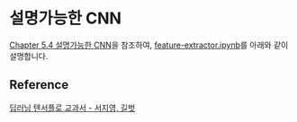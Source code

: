# 설명가능한 CNN

[Chapter 5.4 설명가능한 CNN](https://github.com/gilbutITbook/080263/blob/master/chap5/python_5%EC%9E%A5.ipynb)을 참조하여, [feature-extractor.ipynb](https://github.com/kyopark2014/ML-Algorithms/blob/main/samples/feature-extractor/feature-extractor.ipynb)를 아래와 같이 설명합니다. 




## Reference 

[딥러닝 텐서플로 교과서 - 서지영, 길벗](https://github.com/gilbutITbook/080263)
